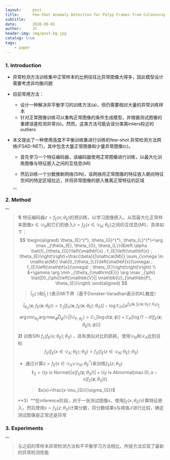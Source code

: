 ```yaml
---
layout:     post
title:      Few-Shot Anomaly Detection for Polyp Frames from Colonoscopy
subtitle:   
date:       2020-08-01
author:     JY
header-img: img/post-bg.jpg
catalog: true
tags:
    - paper
---
```




### 1. Introduction

- 异常检测方法训练集中正常样本的比例往往比异常图像大得多，因此模型设计需要考虑非均衡问题

- 目前常用方法：

  - 设计一种解决非平衡学习的训练方法(a)，但仍需要相对大量的异常训练样本 
  - 针对正常图像训练可以重构正常图像的条件生成模型，并根据测试图像的重建误差检测异常(b)。然而，这类方法可能会误分类离inliers较近的outliers

- 本文提出了一种使用高度不平衡训练集进行训练的few-shot 异常检测方法网络(FSAD-NET)，其中包含大量正常图像和少量异常图像(c)。

  - 首先学习一个特征编码器，该编码器使用正常图像进行训练，以最大化训练图像与特征嵌入之间的互信息(MI)

  - 然后训练一个分数推断网络(SIN)，该网络将正常图像的特征嵌入朝向特征空间的特定区域拉近，并将异常图像的嵌入推离正常特征的区域

    

  

  <img src="https://github.com/ZJU-CVs/zju-cvs.github.io/raw/master/img/2020-07-07-fsl/46.png" alt="img" style="zoom:30%;" />



### 2. Method

<img src="https://github.com/ZJU-CVs/zju-cvs.github.io/raw/master/img/2020-07-07-fsl/48.png" alt="img" style="zoom:30%;" />

> **1)** 特征编码器$z=f_E(x;\theta_E)$的预训练，以学习图像嵌入，从而最大化正常样本图像$x\in \mathcal{D}_N$和它们的嵌入$z=f_E(x\in \mathcal{D}_N;\theta_E)$之间的互信息(MI)，具体如下：
> $$
> \begin{aligned}
> \theta_{E}^{*}, \theta_{G}^{*}, \theta_{L}^{*}=\arg \max _{\theta_{E}, \theta_{G}, \theta_{L}}(&\left.\alpha \hat{I}_{\theta_{G}}\left(\mathbf{x} ; f_{E}\left(\mathbf{x} ; \theta_{E}\right)\right)+\frac{\beta}{|\mathcal{M}|} \sum_{\omega \in \mathcal{M}} \hat{I}_{\theta_{L}}\left(\mathbf{x}(\omega) ; f_{E}\left(\mathbf{x}(\omega) ; \theta_{E}\right)\right)\right) \\
> &+\gamma \arg \min _{\theta_{\mathrm{E}}} \arg \max _{\phi} \hat{D}_{\phi}\left(\mathbb{V}|| \mathbb{U}_{\mathbb{P}, \theta_{E}}\right)
> \end{aligned}
> $$
>
> > $\hat{I}_G(\cdot)$和$\hat{I}_L(\cdot)$表示MI下界（基于Donsker-Varadhan表示的KL散度） 
>
> $$
> \hat{I}_{\theta_{G}}\left(\mathbf{x} ; f_{E}\left(\mathbf{x} ; \theta_{E}\right)\right)=\mathbb{E}_{\mathbb{J}}\left[f_{G}\left(\mathbf{x}, f_{E}\left(\mathbf{x} ; \theta_{E}\right) ; \theta_{G}\right)\right]-\log \mathbb{E}_{\mathbb{M}}\left[e^{f_{G}\left(\mathbf{x}, f_{E}\left(\mathbf{x} ; \theta_{E}\right) ; \theta_{G}\right)}\right]
> $$
>
> $$
> \left.\arg \min _{\theta_{E}} \arg \max _{\phi} \hat{D}_{\phi}\left(\mathbb{V}|| \mathbb{U}_{\mathbb{P}, \theta_{E}}\right)=\mathbb{E}_{\mathbb{V}}[\log d(\mathbf{z} ; \phi)]+\mathbb{E}_{\mathbb{P}}\left[\log \left(1-d\left(f_{E}\left(\mathbf{x} ; \theta_{E}\right)\right) ; \phi\right)\right)\right]
> $$
>
> 
>
> **2)** 训练SIN $f_s(f_E(x;\theta_E);\theta_S)$ ，具有类似对比的损耗，使用$\mathcal{D}_N$和$\mathcal{D}_A$达到目标
> $$
> f_S(f_E(x\in \mathcal{D}_A;\theta_E);\theta_S)>f_S(f_E(x\in \mathcal{D}_N;\theta_E);\theta_S)
> $$
>
> - 通过计算$z=f_E(x\in \mathcal{D}_A \left.\cup \mathcal{D}_{N} ; \theta_{E}^{*}\right)$来训练$f_S(z;\theta_S)$
>   $$
>   \ell_{S}=\mathbb{I}(y \text { is } \text {Normal})\left|s\left(f_{S}\left(\mathbf{z} ; \theta_{S}\right)\right)\right|+\mathbb{I}(y \text { is } \text {Abnormal}) \max \left(0, a-s\left(f_{S}\left(\mathbf{z} ; \theta_{S}\right)\right)\right)
>   $$
>
>   > $s(x)=\frac{x-\mu_{S}}{\sigma_{S}}$
>
>   
>
> **3）**在inference阶段，对于一张测试图像$x$，使用$f_E(x;\theta_E)$计算特征嵌入，然后使用$s=f_S(z;\theta_S)$计算分数，将分数结果$s$与阈值$\mathcal{T}$进行比较，确定测试图像是正常还是异常



### 3. Experiments 

<img src="https://github.com/ZJU-CVs/zju-cvs.github.io/raw/master/img/2020-07-07-fsl/47.png" alt="img" style="zoom:30%;" />

> 与之前的零样本异常检测方法和不平衡学习方法相比，所提方法实现了最新的异常检测性能